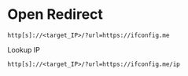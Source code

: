 # Open Redirect

```
http[s]://<target_IP>/?url=https://ifconfig.me
```

Lookup IP

```
http[s]://<target_IP>/?url=https://ifconfig.me/ip
```